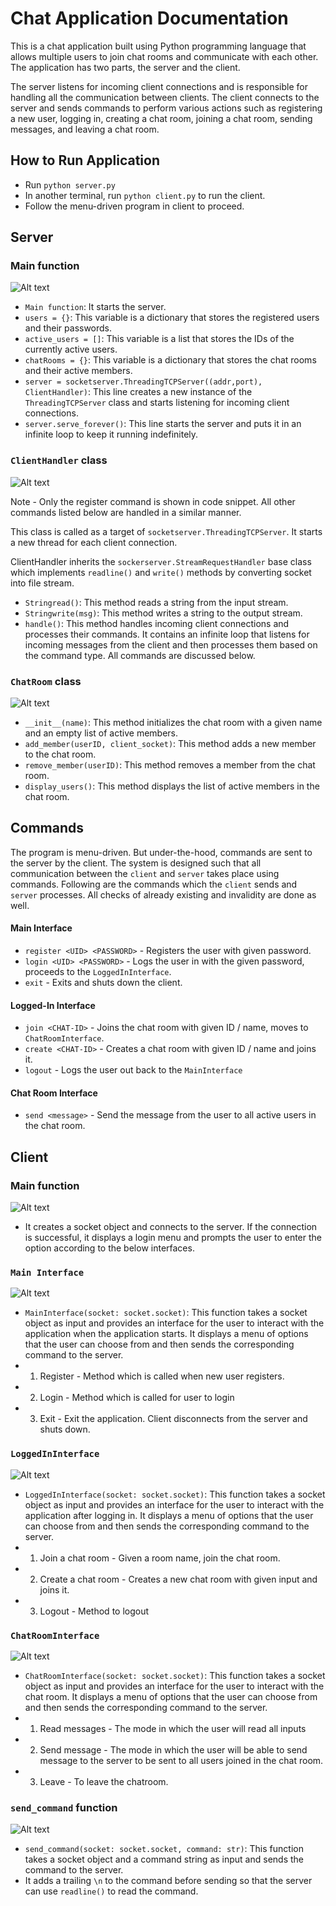 
# Chat Application Documentation

This is a chat application built using Python programming language that allows multiple users to join chat rooms and communicate with each other. The application has two parts, the server and the client.

The server listens for incoming client connections and is responsible for handling all the communication between clients. The client connects to the server and sends commands to perform various actions such as registering a new user, logging in, creating a chat room, joining a chat room, sending messages, and leaving a chat room.

## How to Run Application

- Run `python server.py`
- In another terminal, run `python client.py` to run the client.
- Follow the menu-driven program in client to proceed.

## Server

### Main function

![Alt text](./assets/server_main.PNG)

-   `Main function`: It starts the server.
-   `users = {}`: This variable is a dictionary that stores the registered users and their passwords.
-   `active_users = []`: This variable is a list that stores the IDs of the currently active users.
-   `chatRooms = {}`: This variable is a dictionary that stores the chat rooms and their active members.
-   `server = socketserver.ThreadingTCPServer((addr,port), ClientHandler)`: This line creates a new instance of the `ThreadingTCPServer` class and starts listening for incoming client connections.
-   `server.serve_forever()`: This line starts the server and puts it in an infinite loop to keep it running indefinitely.

### `ClientHandler` class
![Alt text](./assets/clienthandler.PNG)

Note - Only the register command is shown in code snippet. All other commands listed below are handled in a similar manner.

This class is called as a target of `socketserver.ThreadingTCPServer`. It starts a new thread for each client connection.

ClientHandler inherits the `sockerserver.StreamRequestHandler` base class which implements `readline()` and `write()` methods by converting socket into file stream.

-   `Stringread()`: This method reads a string from the input stream.
-   `Stringwrite(msg)`: This method writes a string to the output stream.
-   `handle()`: This method handles incoming client connections and processes their commands. It contains an infinite loop that listens for incoming messages from the client and then processes them based on the command type. All commands are discussed below.

### `ChatRoom` class
![Alt text](./assets/chatroom.PNG)
-   `__init__(name)`: This method initializes the chat room with a given name and an empty list of active members.
-   `add_member(userID, client_socket)`: This method adds a new member to the chat room.
-   `remove_member(userID)`: This method removes a member from the chat room.
-   `display_users()`: This method displays the list of active members in the chat room.

## Commands
The program is menu-driven. But under-the-hood, commands are sent to the server by the client.
The system is designed such that all communication between the `client` and `server` takes place using commands. Following are the commands which the `client` sends and `server` processes. 
All checks of already existing and invalidity are done as well.

#### Main Interface
- `register <UID> <PASSWORD>` - Registers the user with given password.
- `login <UID> <PASSWORD>` - Logs the user in with the given password, proceeds to the `LoggedInInterface`.
- `exit` - Exits and shuts down the client.
#### Logged-In Interface
- `join <CHAT-ID>` - Joins the chat room with given ID / name, moves to `ChatRoomInterface`.
- `create <CHAT-ID>` - Creates a chat room with given ID / name and joins it.
- `logout` - Logs the user out back to the `MainInterface`
#### Chat Room Interface
- `send <message>` - Send the message from the user to all active users in the chat room.

## Client

### Main function
![Alt text](./assets/clientmain.PNG)
-  It creates a socket object and connects to the server. If the connection is successful, it displays a login menu and prompts the user to enter the option according to the below interfaces.

### `Main Interface`
![Alt text](./assets/client_maininterface.PNG)
- `MainInterface(socket: socket.socket)`:  This function takes a socket object as input and provides an interface for the user to interact with the application when the application starts. It displays a menu of options that the user can choose from and then sends the corresponding command to the server.
- 1. Register - Method which is called when new user registers.
- 2. Login - Method which is called for user to login
- 3. Exit - Exit the application. Client disconnects from the server and shuts down.

### `LoggedInInterface` 
![Alt text](./assets/client_loggedin.PNG)
-   `LoggedInInterface(socket: socket.socket)`: This function takes a socket object as input and provides an interface for the user to interact with the application after logging in. It displays a menu of options that the user can choose from and then sends the corresponding command to the server.
- 1. Join a chat room - Given a room name, join the chat room.
- 2. Create a chat room - Creates a new chat room with given input and joins it.
- 3. Logout - Method to logout

### `ChatRoomInterface`
 
![Alt text](./assets/client_chatroom.PNG)

-   `ChatRoomInterface(socket: socket.socket)`: This function takes a socket object as input and provides an interface for the user to interact with the chat room. It displays a menu of options that the user can choose from and then sends the corresponding command to the server.
- 1. Read messages - The mode in which the user will read all inputs
- 2. Send message - The mode in which the user will be able to send message to the server to be sent to all users joined in the chat room.
- 3. Leave - To leave the chatroom.

### `send_command` function
![Alt text](./assets/send_command.PNG)
-   `send_command(socket: socket.socket, command: str)`: This function takes a socket object and a command string as input and sends the command to the server.
- It adds a trailing `\n` to the command before sending so that the server can use `readline()` to read the command.
